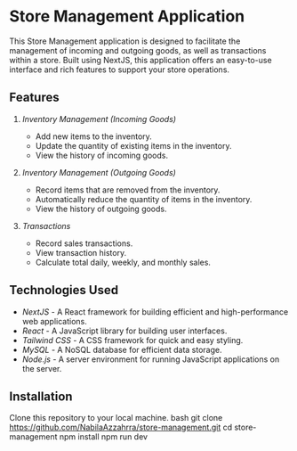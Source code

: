 # Store Management Application

This Store Management application is designed to facilitate the management of incoming and outgoing goods, as well as transactions within a store. Built using NextJS, this application offers an easy-to-use interface and rich features to support your store operations.

## Features

1. *Inventory Management (Incoming Goods)*
   - Add new items to the inventory.
   - Update the quantity of existing items in the inventory.
   - View the history of incoming goods.

2. *Inventory Management (Outgoing Goods)*
   - Record items that are removed from the inventory.
   - Automatically reduce the quantity of items in the inventory.
   - View the history of outgoing goods.

3. *Transactions*
   - Record sales transactions.
   - View transaction history.
   - Calculate total daily, weekly, and monthly sales.

## Technologies Used

- *NextJS* - A React framework for building efficient and high-performance web applications.
- *React* - A JavaScript library for building user interfaces.
- *Tailwind CSS* - A CSS framework for quick and easy styling.
- *MySQL* - A NoSQL database for efficient data storage.
- *Node.js* - A server environment for running JavaScript applications on the server.

## Installation

Clone this repository to your local machine.
   bash
   git clone https://github.com/NabilaAzzahrra/store-management.git
   cd store-management
   npm install
   npm run dev
   